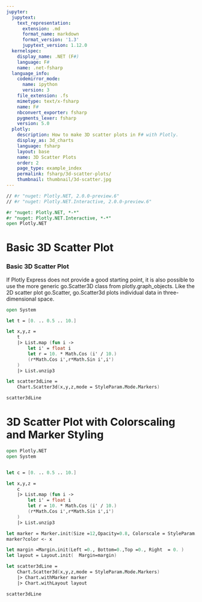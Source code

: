 ```yaml
---
jupyter:
  jupytext:
    text_representation:
      extension: .md
      format_name: markdown
      format_version: '1.3'
      jupytext_version: 1.12.0
  kernelspec:
    display_name: .NET (F#)
    language: F#
    name: .net-fsharp
  language_info:
    codemirror_mode:
      name: ipython
      version: 3
    file_extension: .fs
    mimetype: text/x-fsharp
    name: F#
    nbconvert_exporter: fsharp
    pygments_lexer: fsharp
    version: 5.0
  plotly:
    description: How to make 3D scatter plots in F# with Plotly.
    display_as: 3d_charts
    language: fsharp
    layout: base
    name: 3D Scatter Plots
    order: 2
    page_type: example_index
    permalink: fsharp/3d-scatter-plots/
    thumbnail: thumbnail/3d-scatter.jpg
---
```


```fsharp dotnet_interactive={"language": "fsharp"}
// #r "nuget: Plotly.NET, 2.0.0-preview.6"
// #r "nuget: Plotly.NET.Interactive, 2.0.0-preview.6"

#r "nuget: Plotly.NET, *-*"
#r "nuget: Plotly.NET.Interactive, *-*"
open Plotly.NET
```

# Basic 3D Scatter Plot


### Basic 3D Scatter Plot



If Plotly Express does not provide a good starting point, it is also possible to use the more generic go.Scatter3D class from plotly.graph_objects. Like the 2D scatter plot go.Scatter, go.Scatter3d plots individual data in three-dimensional space.

```fsharp dotnet_interactive={"language": "fsharp"}
open System

let t = [0. .. 0.5 .. 10.]

let x,y,z =
    t
    |> List.map (fun i ->
        let i' = float i
        let r = 10. * Math.Cos (i' / 10.)
        (r*Math.Cos i',r*Math.Sin i',i')
    )
    |> List.unzip3

let scatter3dLine =
    Chart.Scatter3d(x,y,z,mode = StyleParam.Mode.Markers)
```

```fsharp dotnet_interactive={"language": "fsharp"}
scatter3dLine
```

# 3D Scatter Plot with Colorscaling and Marker Styling


```fsharp dotnet_interactive={"language": "fsharp"}
open Plotly.NET
open System


let c = [0. .. 0.5 .. 10.]

let x,y,z =
    c
    |> List.map (fun i ->
        let i' = float i
        let r = 10. * Math.Cos (i' / 10.)
        (r*Math.Cos i',r*Math.Sin i',i')
    )
    |> List.unzip3

let marker = Marker.init(Size =12,Opacity=0.8, Colorscale = StyleParam.Colorscale.Viridis)
marker?color <- x

let margin =Margin.init(Left =0., Bottom=0.,Top =0., Right  = 0. )
let layout = Layout.init(  Margin=margin)

let scatter3dLine =
    Chart.Scatter3d(x,y,z,mode = StyleParam.Mode.Markers)
    |> Chart.withMarker marker
    |> Chart.withLayout layout

```

```fsharp dotnet_interactive={"language": "fsharp"}
scatter3dLine
```
